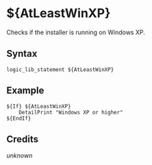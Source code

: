 # ${AtLeastWinXP}

Checks if the installer is running on Windows XP.

## Syntax

    logic_lib_statement ${AtLeastWinXP}

## Example

    ${If} ${AtLeastWinXP}
        DetailPrint "Windows XP or higher"
    ${EndIf}

## Credits

*unknown*
